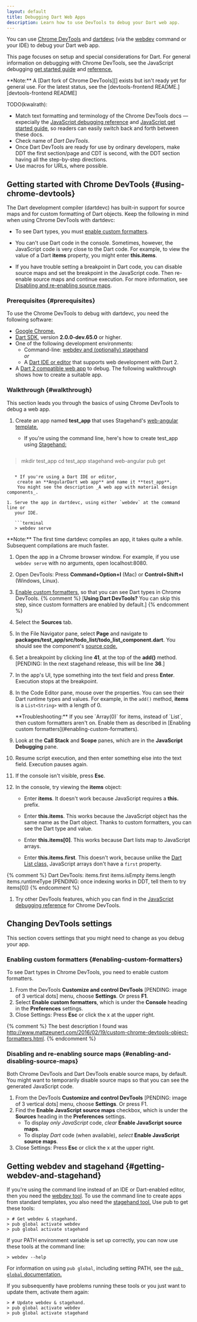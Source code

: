 ```yaml
---
layout: default
title: Debugging Dart Web Apps
description: Learn how to use DevTools to debug your Dart web app.
---
```


You can use [Chrome DevTools][] and [dartdevc][]
(via the [webdev][] command or your IDE) to debug your Dart web app.

This page focuses on setup and
special considerations for Dart. For general information on debugging with
Chrome DevTools, see the JavaScript debugging
[get started guide][JavaScript get started guide] and
[reference.][JavaScript debugging reference]

<aside class="alert alert-info" markdown="1">
**Note:**
A [Dart fork of Chrome DevTools][]
exists but isn't ready yet for general use. For the latest status, see the
[devtools-frontend README.][devtools-frontend README]
</aside>

TODO(kwalrath):

* Match text formatting and terminology of the Chrome DevTools docs — expecially
  the [JavaScript debugging reference][] and [JavaScript get started guide][],
  so readers can easily switch back and forth between these docs.
* Check name of _Dart DevTools_.
* Once Dart DevTools are ready for use by ordinary developers,
  make DDT the first section/page and CDT is second,
  with the DDT section having all the step-by-step directions.
* Use macros for URLs, where possible.


## Getting started with Chrome DevTools {#using-chrome-devtools}

The Dart development compiler (dartdevc) has built-in support for source maps
and for custom formatting of Dart objects. Keep the following in mind when using
Chrome DevTools with dartdevc:

* To see Dart types, you must
  [enable custom formatters](#enabling-custom-formatters).

* You can't use Dart code in the console.
  Sometimes, however, the JavaScript code is very close to the Dart code.
  For example, to view the value of a Dart **items** property,
  you might enter **this.items**.

* If you have trouble setting a breakpoint in Dart code,
  you can disable source maps and set the breakpoint in the JavaScript code.
  Then re-enable source maps and continue execution.
  For more information, see
  [Disabling and re-enabling source maps](#enabling-and-disabling-source-maps).


### Prerequisites {#prerequisites}

To use the Chrome DevTools to debug with dartdevc, you need the following software:

* [Google Chrome.][Google Chrome]
* [Dart SDK][], version **2.0.0-dev.65.0** or higher.
* One of the following development environments:
  * Command-line: [webdev and (optionally) stagehand](#getting-webdev-and-stagehand)  <br>_or_
  * A [Dart IDE or editor][] that supports web development with Dart 2.
* A [Dart 2 compatible web app][] to debug.
  The following walkthrough shows how to create a suitable app.


### Walkthrough {#walkthrough}

This section leads you through the basics of
using Chrome DevTools to debug a web app.

1. Create an app named **test_app** that uses Stagehand's
   [web-angular template.][web-angular template]

   * If you're using the command line, here's how to create test_app
     using [Stagehand:][stagehand]

     ```terminal
> mkdir test_app
> cd test_app
> stagehand web-angular
> pub get
```

   * If you're using a Dart IDE or editor,
    create an **AngularDart web app** and name it **test_app**.
    You might see the description _A web app with material design components_.

1. Serve the app in dartdevc, using either `webdev` at the command line or
   your IDE.

   ```terminal
   > webdev serve
   ```

   <aside class="alert alert-info" markdown="1">
    **Note:**
    The first time dartdevc compiles an app, it takes quite a while.
    Subsequent compilations are much faster.
   </aside>

1. Open the app in a Chrome browser window. For example,
   if you use `webdev serve` with no arguments, open localhost:8080.

1. Open DevTools: Press **Command+Option+I** (Mac) or **Control+Shift+I**
   (Windows, Linux).

1. [Enable custom formatters](#enabling-custom-formatters),
   so that you can see Dart types in Chrome DevTools.
   {% comment %}
   [**Using Dart DevTools?** You can skip this step,
   since custom formatters are enabled by default.]
   {% endcomment %}

1. Select the **Sources** tab.

1. In the File Navigator pane, select **Page** and navigate to
   **packages/test_app/src/todo_list/todo_list_component.dart**.
   You should see the component's
   [source code.][todo_list_component.dart]

1. Set a breakpoint by clicking line **41**, at the top of the **add()** method.
   [PENDING: In the next stagehand release, this will be line **36**.]

1. In the app's UI, type something into the text field and press **Enter**.
   Execution stops at the breakpoint.

1. In the Code Editor pane, mouse over the properties. 
   You can see their Dart runtime types and values.
   For example, in the `add()` method,
   **items** is a `List<String>` with a length of 0.

   <aside class="alert alert-info" markdown="1">
   **Troubleshooting:**
   If you see `Array(0)` for items, instead of `List<String>`,
   then custom formatters aren't on. Enable them as described in
   [Enabling custom formatters](#enabling-custom-formatters).
   </aside>

1. Look at the **Call Stack** and **Scope** panes,
   which are in the **JavaScript Debugging** pane.

1. Resume script execution, and then enter something else into the text field.
   Execution pauses again.

1. If the console isn't visible, press **Esc**.

1. In the console, try viewing the **items** object:

   * Enter **items**.
     It doesn't work because JavaScript requires a **this.** prefix.

   * Enter **this.items**.
     This works because the JavaScript object has the same name as
     the Dart object.
     Thanks to custom formatters, you can see the Dart type and value.

   * Enter **this.items[0]**.
     This works because Dart lists map to JavaScript arrays.

   * Enter **this.items.first**.
     This doesn't work, because unlike the [Dart List class,][List]
     JavaScript arrays don't have a `first` property.

{% comment %}
Dart DevTools: 
items.first
items.isEmpty
items.length
items.runtimeType
[PENDING: once indexing works in DDT, tell them to try items[0])
{% endcomment %}

1. Try other DevTools features, which you can find in the
   [JavaScript debugging reference][] for Chrome DevTools.


## Changing DevTools settings

This section covers settings that you might need to change
as you debug your app.


### Enabling custom formatters {#enabling-custom-formatters}

To see Dart types in Chrome DevTools, you need to enable custom formatters.

1. From the DevTools **Customize and control DevTools** [PENDING: image of 3 vertical dots] menu,
choose **Settings**. Or press **F1**.
1. Select **Enable custom formatters**, which is under
the **Console** heading in the **Preferences** settings.
1. Close Settings: Press **Esc** or click the x at the upper right.

{% comment %}
The best description I found was http://www.mattzeunert.com/2016/02/19/custom-chrome-devtools-object-formatters.html.
{% endcomment %}


### Disabling and re-enabling source maps {#enabling-and-disabling-source-maps}

Both Chrome DevTools and Dart DevTools enable source maps, by default.
You might want to temporarily disable source maps so that you can see
the generated JavaScript code.

1. From the DevTools **Customize and control DevTools**
[PENDING: image of 3 vertical dots] menu, choose **Settings**. Or press F1.
1. Find the **Enable JavaScript source maps** checkbox,
which is under the **Sources** heading in the **Preferences** settings.
   - To display _only JavaScript_ code,
   _clear_ **Enable JavaScript source maps**.
   - To display _Dart_ code (when available),
     _select_ **Enable JavaScript source maps**.
1. Close Settings: Press **Esc** or click the x at the upper right.


## Getting webdev and stagehand {#getting-webdev-and-stagehand}

If you're using the command line instead of an IDE or Dart-enabled editor,
then you need the [webdev tool][webdev].
To use the command line to create apps from standard templates,
you also need the [stagehand tool.][stagehand]
Use pub to get these tools:

```terminal
> # Get webdev & stagehand.
> pub global activate webdev
> pub global activate stagehand
```

If your PATH environment variable is set up correctly,
you can now use these tools at the command line:

```terminal
> webdev --help
```

For information on using `pub global`, including setting PATH, see the
[`pub global` documentation.][pub global documentation]

If you subsequently have problems running these tools
or you just want to update them, activate them again:

```terminal
> # Update webdev & stagehand.
> pub global activate webdev
> pub global activate stagehand
```

[Chrome DevTools]: https://developers.google.com/web/tools/chrome-devtools
[Dart 2 compatible web app]: /dart-2
[Dart fork of Chrome DevTools]: https://github.com/dart-lang/devtools-frontend
[Dart IDE or editor]: /tools#recommended-ide
[Dart SDK]: /tools/sdk#install
[dartdevc]: /tools/dartdevc
[devtools-frontend README]: https://github.com/dart-lang/devtools-frontend/blob/master/readme.md#dart-devtools
[Google Chrome]: https://www.google.com/chrome
[JavaScript debugging reference]: https://developers.google.com/web/tools/chrome-devtools/javascript/reference
[JavaScript get started guide]: https://developers.google.com/web/tools/chrome-devtools/javascript/
[List]: https://api.dartlang.org/dev/dart-core/List-class.html
[pub global documentation]: https://www.dartlang.org/tools/pub/cmd/pub-global
[stagehand]: https://pub.dartlang.org/packages/stagehand
[todo_list_component.dart]: https://github.com/dart-lang/stagehand/blob/master/templates/web-angular/lib/src/todo_list/todo_list_component.dart
[web-angular template]: https://github.com/dart-lang/stagehand/tree/master/templates/web-angular
[webdev]: /tools/webdev